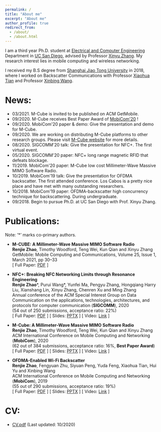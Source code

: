 ```yaml
---
permalink: /
title: "About me"
excerpt: "About me"
author_profile: true
redirect_from: 
  - /about/
  - /about.html
---
```


I am a third year Ph.D. student at [Electrical and Computer Engineering](http://www.ece.ucsd.edu/) Department in [UC San Diego](https://ucsd.edu), advised by Professor [Xinyu Zhang](http://xyzhang.ucsd.edu). My research interest lies in mobile computing and wireless networking.

I received my B.S degree from [Shanghai Jiao Tong University](http://en.sjtu.edu.cn/) in 2018, where I worked on Backscatter Communications with Professor [Xiaohua Tian](http://iiot.sjtu.edu.cn/xtian/) and Professor [Xinbing Wang](http://www.cs.sjtu.edu.cn/~wang-xb/). 


News:
======
* 03/2021. M-Cube is invited to be published on ACM GetMobile.
* 09/2020. M-Cube receives Best Paper Award of [MobiCom'20](https://sigmobile.org/mobicom/2020/) !
* 09/2020. MobiCom'20 paper & demo: Give the presentation and demo for M-Cube. 
* 09/2020. We are working on distributing M-Cube platforms to other research groups. Please visit [M-Cube website](http://m3.ucsd.edu/sdr/) for more details.
* 08/2020. SIGCOMM'20 talk: Give the presentation for NFC+. The first virtual event. 
* 05/2020. SIGCOMM'20 paper: NFC+ long range magnetic RFID that defeats blockage.
* 11/2019. MobiCom'20 paper: M-Cube low cost Millimeter-Wave Massive MIMO Software Radio.
* 10/2019. MobiCom'19 talk: Give the presentation for OFDMA backscatter. The first attended conference. Los Cabos is a pretty nice place and have met with many outstanding researchers.
* 10/2018. MobiCom'19 paper: OFDMA-backscatter high concurrency technique for backscattering. During undergraduate.
* 09/2018. Begin to pursue Ph.D. at UC San Diego with Prof. Xinyu Zhang.

Publications:
======
Note: ’*’ marks co-primary authors.  
* **M-CUBE: A Millimeter-Wave Massive MIMO Software Radio**  
**Renjie Zhao**, Timothy Woodford, Teng Wei, Kun Qian and Xinyu Zhang  
GetMobile: Mobile Computing and Communications, Volume 25, Issue 1, March 2021, pp 30–33  
[ Full Paper: [PDF](https://dl.acm.org/doi/10.1145/3471440.3471449) ]

* **NFC+: Breaking NFC Networking Limits through Resonance Engineering**  
**Renjie Zhao**\*, Purui Wang\*, Yunfei Ma, Pengyu Zhang, Hongqiang Harry Liu, Xianshang Lin, Xinyu Zhang, Chenren Xu and Ming Zhang  
Annual conference of the ACM Special Interest Group on Data Communication on the applications, technologies, architectures, and protocols for computer communication (**SIGCOMM**), 2020  
(54 out of 250 submissions, acceptance ratio: 22%)  
[ Full Paper: [PDF](https://renjiezhao.github.io/files/NFCplus_paper.pdf) ] [ Slides: [PPTX](https://renjiezhao.github.io/files/NFCplus_slides_20min.pptx) ] [ Video: [Link](https://dl.acm.org/doi/abs/10.1145/3387514.3406219) ]

* **M-Cube: A Millimeter-Wave Massive MIMO Software Radio**  
**Renjie Zhao**, Timothy Woodford, Teng Wei, Kun Qian and Xinyu Zhang  
ACM International Conference on Mobile Computing and Networking (**MobiCom**), 2020  
(62 out of 384 submissions, acceptance ratio: 16%, **Best Paper Award**)  
[ Full Paper: [PDF](https://renjiezhao.github.io/files/MCube_paper.pdf) ] [ Slides: [PPTX](https://renjiezhao.github.io/files/MCube_slides_20min.pptx) ] [ Video: [Link](https://www.youtube.com/watch?v=NRooJM1UK3s&feature=youtu.be) ]

* **OFDMA-Enabled Wi-Fi Backscatter**  
**Renjie Zhao**, Fengyuan Zhu, Siyuan Peng, Yuda Feng, Xiaohua Tian, Hui Yu and Xinbing Wang  
ACM International Conference on Mobile Computing and Networking (**MobiCom**), 2019  
(55 out of 290 submissions, acceptance ratio: 19%)  
[ Full Paper: [PDF](https://renjiezhao.github.io/files/OFDMA_BS_paper.pdf) ] [ Slides: [PPTX](https://renjiezhao.github.io/files/OFDMA_BS_slides.pptx) ] [ Video: [Link](https://www.youtube.com/watch?v=UsyeI3U1bqo) ]

CV:
======
* [CV.pdf](https://renjiezhao.github.io/files/CV.pdf) (Last updated: 10/2020)